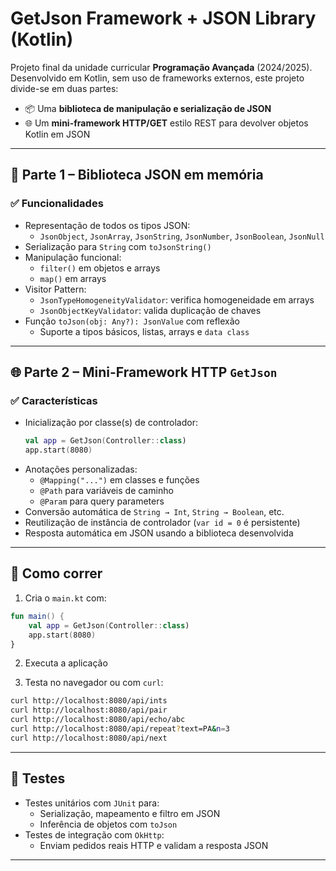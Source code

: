 # GetJson Framework + JSON Library (Kotlin)

Projeto final da unidade curricular **Programação Avançada** (2024/2025).  
Desenvolvido em Kotlin, sem uso de frameworks externos, este projeto divide-se em duas partes:

- 📦 Uma **biblioteca de manipulação e serialização de JSON**
- 🌐 Um **mini-framework HTTP/GET** estilo REST para devolver objetos Kotlin em JSON

---

## 📘 Parte 1 – Biblioteca JSON em memória

### ✅ Funcionalidades

- Representação de todos os tipos JSON:
    - `JsonObject`, `JsonArray`, `JsonString`, `JsonNumber`, `JsonBoolean`, `JsonNull`
- Serialização para `String` com `toJsonString()`
- Manipulação funcional:
    - `filter()` em objetos e arrays
    - `map()` em arrays
- Visitor Pattern:
    - `JsonTypeHomogeneityValidator`: verifica homogeneidade em arrays
    - `JsonObjectKeyValidator`: valida duplicação de chaves
- Função `toJson(obj: Any?): JsonValue` com reflexão
    - Suporte a tipos básicos, listas, arrays e `data class`

---

## 🌐 Parte 2 – Mini-Framework HTTP `GetJson`

### ✅ Características

- Inicialização por classe(s) de controlador:
  ```kotlin
  val app = GetJson(Controller::class)
  app.start(8080)
  ```
- Anotações personalizadas:
    - `@Mapping("...")` em classes e funções
    - `@Path` para variáveis de caminho
    - `@Param` para query parameters
- Conversão automática de `String → Int`, `String → Boolean`, etc.
- Reutilização de instância de controlador (`var id = 0` é persistente)
- Resposta automática em JSON usando a biblioteca desenvolvida

---

## 🚀 Como correr

1. Cria o `main.kt` com:

```kotlin
fun main() {
    val app = GetJson(Controller::class)
    app.start(8080)
}
```

2. Executa a aplicação

3. Testa no navegador ou com `curl`:

```bash
curl http://localhost:8080/api/ints
curl http://localhost:8080/api/pair
curl http://localhost:8080/api/echo/abc
curl http://localhost:8080/api/repeat?text=PA&n=3
curl http://localhost:8080/api/next
```

---

## 🧪 Testes

- Testes unitários com `JUnit` para:
    - Serialização, mapeamento e filtro em JSON
    - Inferência de objetos com `toJson`
- Testes de integração com `OkHttp`:
    - Enviam pedidos reais HTTP e validam a resposta JSON

---
